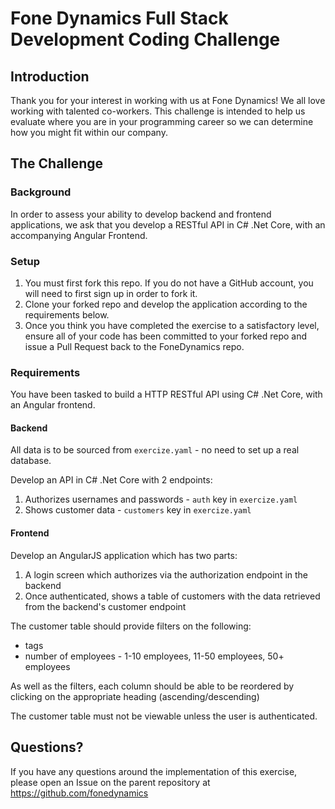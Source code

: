 # Fone Dynamics Full Stack Development Coding Challenge

## Introduction

Thank you for your interest in working with us at Fone Dynamics!
We all love working with talented co-workers. This challenge is intended to help us evaluate where you are in your programming career so we can determine how you might fit within our company.

## The Challenge

### Background

In order to assess your ability to develop backend and frontend applications, we ask that you develop a RESTful API in C# .Net Core, with an accompanying Angular Frontend.

### Setup

1. You must first fork this repo. If you do not have a GitHub account, you will need to first sign up in order to fork it.
2. Clone your forked repo and develop the application according to the requirements below.
3. Once you think you have completed the exercise to a satisfactory level, ensure all of your code has been committed to your forked repo and issue a Pull Request back to the FoneDynamics repo.

### Requirements

You have been tasked to build a HTTP RESTful API using C# .Net Core, with an Angular frontend.

#### Backend

All data is to be sourced from `exercize.yaml` - no need to set up a real database.

Develop an API in C# .Net Core with 2 endpoints:
1. Authorizes usernames and passwords - `auth` key in `exercize.yaml`
2. Shows customer data - `customers` key in `exercize.yaml`

#### Frontend

Develop an AngularJS application which has two parts:
1. A login screen which authorizes via the authorization endpoint in the backend
2. Once authenticated, shows a table of customers with the data retrieved from the backend's customer endpoint

The customer table should provide filters on the following:
- tags
- number of employees - 1-10 employees, 11-50 employees, 50+ employees

As well as the filters, each column should be able to be reordered by clicking on the appropriate heading (ascending/descending)

The customer table must not be viewable unless the user is authenticated.

## Questions?

If you have any questions around the implementation of this exercise, please open an Issue on the parent repository at https://github.com/fonedynamics
